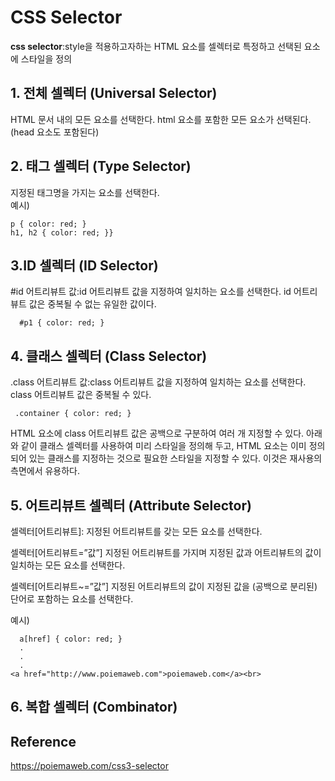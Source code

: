 # CSS Selector

**css selector**:style을 적용하고자하는 HTML 요소를 셀렉터로 특정하고 선택된 요소에 스타일을 정의

## 1. 전체 셀렉터 (Universal Selector)
HTML 문서 내의 모든 요소를 선택한다. html 요소를 포함한 모든 요소가 선택된다. (head 요소도 포함된다)

## 2. 태그 셀렉터 (Type Selector)
지정된 태그명을 가지는 요소를 선택한다.  
예시)
```
p { color: red; }
h1, h2 { color: red; }}
```

## 3.ID 셀렉터 (ID Selector)
#id 어트리뷰트 값:id 어트리뷰트 값을 지정하여 일치하는 요소를 선택한다. id 어트리뷰트 값은 중복될 수 없는 유일한 값이다.
```
  #p1 { color: red; }
  ```

## 4. 클래스 셀렉터 (Class Selector)
.class 어트리뷰트 값:class 어트리뷰트 값을 지정하여 일치하는 요소를 선택한다. class 어트리뷰트 값은 중복될 수 있다.

```
 .container { color: red; }
```
HTML 요소에 class 어트리뷰트 값은 공백으로 구분하여 여러 개 지정할 수 있다. 아래와 같이 클래스 셀렉터를 사용하여 미리 스타일을 정의해 두고, HTML 요소는 이미 정의되어 있는 클래스를 지정하는 것으로 필요한 스타일을 지정할 수 있다. 이것은 재사용의 측면에서 유용하다.
## 5. 어트리뷰트 셀렉터 (Attribute Selector)
셀렉터[어트리뷰트]:	지정된 어트리뷰트를 갖는 모든 요소를 선택한다.

셀렉터[어트리뷰트=”값”]	지정된 어트리뷰트를 가지며 지정된 값과 어트리뷰트의 값이 일치하는 모든 요소를 선택한다.

셀렉터[어트리뷰트~=”값”]	지정된 어트리뷰트의 값이 지정된 값을 (공백으로 분리된) 단어로 포함하는 요소를 선택한다.

예시)
```
  a[href] { color: red; }
  .
  .
  .
<a href="http://www.poiemaweb.com">poiemaweb.com</a><br>
```

## 6. 복합 셀렉터 (Combinator)


## Reference
https://poiemaweb.com/css3-selector